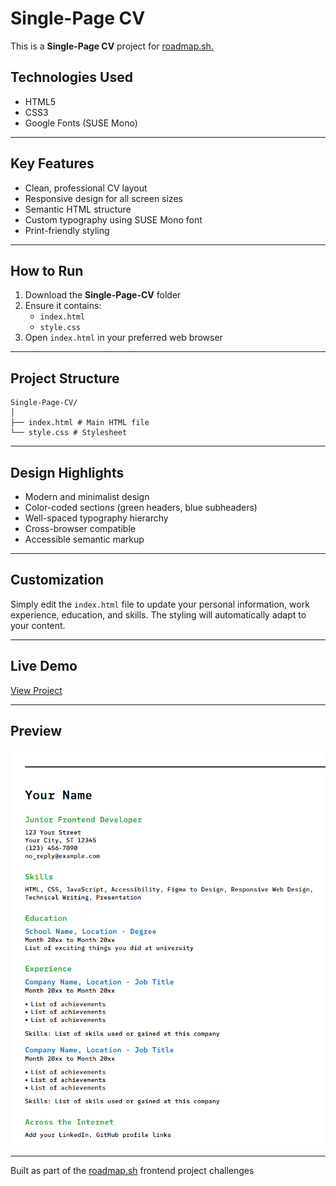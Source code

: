 # Single-Page CV

This is a **Single-Page CV** project for [roadmap.sh.](https://roadmap.sh/projects/single-page-cv)

## Technologies Used
 - HTML5
 - CSS3
 - Google Fonts (SUSE Mono)

---

## Key Features
 - Clean, professional CV layout
 - Responsive design for all screen sizes
 - Semantic HTML structure
 - Custom typography using SUSE Mono font
 - Print-friendly styling

---

## How to Run
 1. Download the **Single-Page-CV** folder
 2. Ensure it contains:
    - `index.html`
    - `style.css`
 3. Open `index.html` in your preferred web browser

---

## Project Structure
```
Single-Page-CV/
│
├── index.html # Main HTML file
└── style.css # Stylesheet
```

---

## Design Highlights
 - Modern and minimalist design
 - Color-coded sections (green headers, blue subheaders)
 - Well-spaced typography hierarchy
 - Cross-browser compatible
 - Accessible semantic markup

---

## Customization
Simply edit the `index.html` file to update your personal information, work experience, education, and skills. The styling will automatically adapt to your content.

---

## Live Demo
[View Project](https://apacy.github.io/Single-Page-CV/)

---

## Preview

![Single-Page CV Preview](./screenshot.png)

---

Built as part of the [roadmap.sh](https://roadmap.sh/) frontend project challenges
